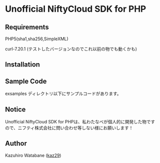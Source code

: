 # Unofficial NiftyCloud SDK for PHP

## Requirements
PHP5(sha1,sha256,SimpleXML)

curl-7.20.1 (テストしたバージョンなのでこれ以前の物でも動くかも)

## Installation

	
## Sample Code

exsamples ディレクトリ以下にサンプルコードがあります。

## Notice

Unofficial NiftyCloud SDK for PHPは、私わたなべが個人的に開発した物ですので、ニフティ株式会社に問い合わせ等しない様にお願いします！

## Author
Kazuhiro Watabane ([kaz29](http://twitter.com/kaz_29))
